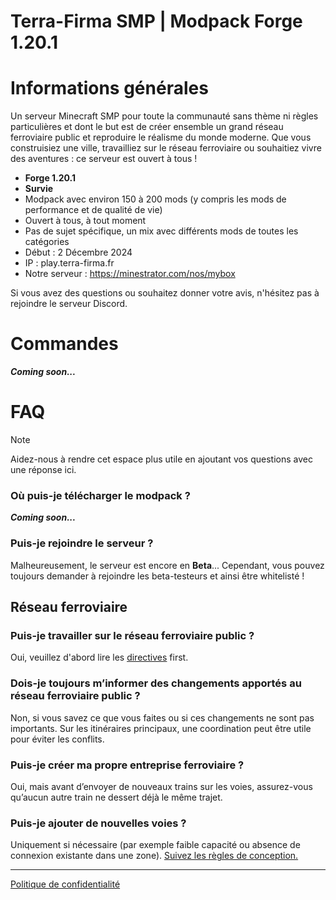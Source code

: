 # Terra-Firma SMP | Modpack Forge 1.20.1

# Informations générales
Un serveur Minecraft SMP pour toute la communauté sans thème ni règles particulières et dont le but est de créer ensemble un grand réseau ferroviaire public et reproduire le réalisme du monde moderne. Que vous construisiez une ville, travailliez sur le réseau ferroviaire ou souhaitiez vivre des aventures : ce serveur est ouvert à tous !

- **Forge 1.20.1**
- **Survie**
- Modpack avec environ 150 à 200 mods (y compris les mods de performance et de qualité de vie)
- Ouvert à tous, à tout moment
- Pas de sujet spécifique, un mix avec différents mods de toutes les catégories
- Début : 2 Décembre 2024
- IP : play.terra-firma.fr
- Notre serveur : https://minestrator.com/nos/mybox

Si vous avez des questions ou souhaitez donner votre avis, n'hésitez pas à rejoindre le serveur Discord.

# Commandes

_**Coming soon...**_

# FAQ
> [!NOTE]
> Aidez-nous à rendre cet espace plus utile en ajoutant vos questions avec une réponse ici.

### Où puis-je télécharger le modpack ?
_**Coming soon...**_

### Puis-je rejoindre le serveur ?
Malheureusement, le serveur est encore en **Beta**...
Cependant, vous pouvez toujours demander à rejoindre les beta-testeurs et ainsi être whitelisté !

## Réseau ferroviaire
### Puis-je travailler sur le réseau ferroviaire public ?
Oui, veuillez d'abord lire les [directives](https://github.com/) first.

### Dois-je toujours m’informer des changements apportés au réseau ferroviaire public ?
Non, si vous savez ce que vous faites ou si ces changements ne sont pas importants. Sur les itinéraires principaux, une coordination peut être utile pour éviter les conflits.

### Puis-je créer ma propre entreprise ferroviaire ?
Oui, mais avant d’envoyer de nouveaux trains sur les voies, assurez-vous qu’aucun autre train ne dessert déjà le même trajet.

### Puis-je ajouter de nouvelles voies ?
Uniquement si nécessaire (par exemple faible capacité ou absence de connexion existante dans une zone). [Suivez les règles de conception.](https://github.com/)

---
[Politique de confidentialité](https://github.com/MisterJulsen/MinecraftCommunityServer/blob/main/privacy_policy.md)